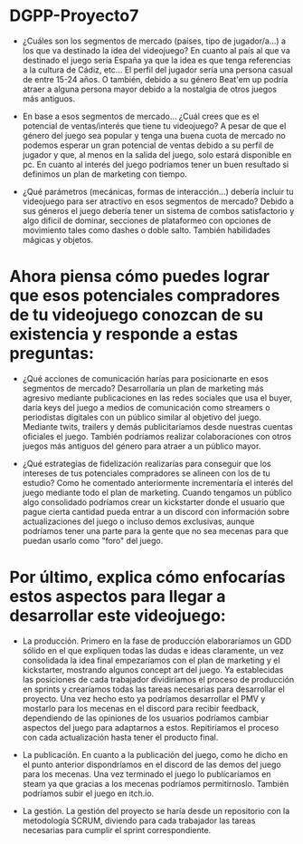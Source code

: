 # DGPP-Proyecto7

- ¿Cuáles son los segmentos de mercado (países, tipo de jugador/a...) a los que va destinado la idea del videojuego?
En cuanto al país al que va destinado el juego sería España ya que la idea es que tenga referencias a la cultura de Cádiz, etc...
El perfil del jugador sería una persona casual de entre 15-24 años. O también, debido a su género Beat'em up podría atraer a alguna persona mayor debido a la nostalgia de otros juegos más antiguos.

- En base a esos segmentos de mercado... ¿Cuál crees que es el potencial de ventas/interés que tiene tu videojuego?
A pesar de que el género del juego sea popular y tenga una buena cuota de mercado no podemos esperar un gran potencial de ventas debido a su perfil de jugador y que, al menos en la salida del juego, solo estará disponible en pc. En cuanto al interés del juego podríamos tener un buen resultado si definimos un plan de marketing con tiempo.

- ¿Qué parámetros (mecánicas, formas de interacción...) debería incluir tu videojuego para ser atractivo en esos segmentos de mercado?
Debido a sus géneros el juego debería tener un sistema de combos satisfactorio y algo dificil de dominar, secciones de plataformeo con opciones de movimiento tales como dashes o doble salto. También habilidades mágicas y objetos.

# Ahora piensa cómo puedes lograr que esos potenciales compradores de tu videojuego conozcan de su existencia y responde a estas preguntas:

- ¿Qué acciones de comunicación harías para posicionarte en esos segmentos de mercado?
Desarrollaría un plan de marketing más agresivo mediante publicaciones en las redes sociales que usa el buyer, daría keys del juego a medios de comunicación como streamers o periodistas digitales con un público similar al objetivo del juego. Mediante twits, trailers y demás publicitaríamos desde nuestras cuentas oficiales el juego. También podríamos realizar colaboraciones con otros juegos más antiguos del género para atraer a un público mayor.

- ¿Qué estrategias de fidelización realizarías para conseguir que los intereses de tus potenciales compradores se alineen con los de tu estudio?
Como he comentado anteriormente incrementaría el interés del juego mediante todo el plan de marketing. Cuando tengamos un público algo consolidado podríamos crear un kickstarter donde el usuario que pague cierta cantidad pueda entrar a un discord con información sobre actualizaciones del juego o incluso demos exclusivas, aunque podríamos tener una parte para la gente que no sea mecenas para que puedan usarlo como "foro" del juego.

# Por último, explica cómo enfocarías estos aspectos para llegar a desarrollar este videojuego:

- La producción.
Primero en la fase de producción elaboraríamos un GDD sólido en el que expliquen todas las dudas e ideas claramente, un vez consolidada la idea final empezaríamos con el plan de marketing y el kickstarter, mostrando algunos concept art del juego. Ya establecidas las posiciones de cada trabajador dividiríamos el proceso de producción en sprints y crearíamos todas las tareas necesarias para desarrollar el proyecto. Una vez hecho esto ya podríamos desarrollar el PMV y mostarlo para los mecenas en el discord para recibir feedback, dependiendo de las opiniones de los usuarios podríamos cambiar aspectos del juego para adaptarnos a estos. Repitiríamos el proceso con cada actualización hasta tener el producto final.

- La publicación.
En cuanto a la publicación del juego, como he dicho en el punto anterior dispondríamos en el discord de las demos del juego para los mecenas. Una vez terminado el juego lo publícaríamos en steam ya que gracias a los mecenas podríamos permitirnoslo. También podríamos subir el juego en itch.io.

- La gestión.
La gestión del proyecto se haría desde un repositorio con la metodología SCRUM, diviendo para cada trabajador las tareas necesarias para cumplir el sprint correspondiente.

